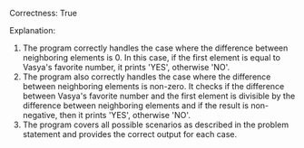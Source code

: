 Correctness: True

Explanation: 
1. The program correctly handles the case where the difference between neighboring elements is 0. In this case, if the first element is equal to Vasya's favorite number, it prints 'YES', otherwise 'NO'.
2. The program also correctly handles the case where the difference between neighboring elements is non-zero. It checks if the difference between Vasya's favorite number and the first element is divisible by the difference between neighboring elements and if the result is non-negative, then it prints 'YES', otherwise 'NO'.
3. The program covers all possible scenarios as described in the problem statement and provides the correct output for each case.
